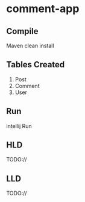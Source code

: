 # comment-app

## Compile
Maven clean install 


## Tables Created
1. Post 
2. Comment
3. User


## Run
intellij Run 

## HLD
TODO://
## LLD

TODO://
